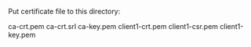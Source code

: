 Put certificate file to this directory:

ca-crt.pem  ca-crt.srl  ca-key.pem  client1-crt.pem  client1-csr.pem  client1-key.pem
